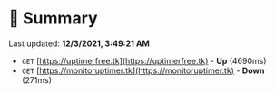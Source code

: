 # 📖 Summary
Last updated: **12/3/2021, 3:49:21 AM**

- `GET` [https://uptimerfree.tk](https://uptimerfree.tk) - **Up** (4690ms)
- `GET` [https://monitoruptimer.tk](https://monitoruptimer.tk) - **Down** (271ms)
